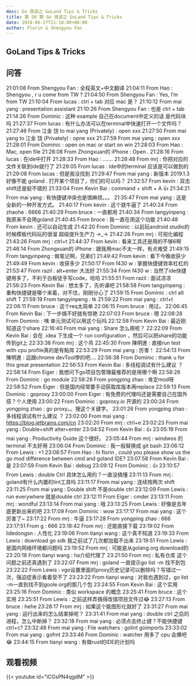 ```yaml
---
desc: Go 夜读之 GoLand Tips & Tricks
title: 第 50 期 Go 夜读之 GoLand Tips & Tricks
date: 2019-06-27T21:10:00+08:00
author: Florin & Shengyou Fan
---
```


## GoLand Tips & Tricks

## 问答

21:01:08	 From Shengyou Fan : 全程英文+中文翻译
21:04:11	 From Hao : Shengyou , r u come from TW ?
21:04:50	 From Shengyou Fan : Yes, I’m from TW
21:10:04	 From lucas : ctrl + tab 对应 mac 是？
21:10:12	 From mai yang : presentation assistant
21:10:26	 From Shengyou Fan : 也是 ctrl + tab
21:14:26	 From Dominic : 这种 example 自己在document中定义的话 是代码块吗
21:27:37	 From lucas : 有什么办法可以在terminal中快速打开一个文件吗？
21:27:46	 From 江金 饶 to mai yang (Privately) : open xxx
21:27:50	 From mai yang to 江金 饶 (Privately) : opne xxx
21:27:59	 From mai yang : open xxx
21:28:01	 From Dominic : open on mac or start on win
21:28:03	 From Hao : Mac, open file
21:28:08	 From Zhongxuan的 iPhone : Open .
21:28:16	 From lucas : 在ide中打开
21:28:33	 From Hao : .......
21:28:48	 From mrj : 你把对应的文件关联到ide就行了
21:29:05	 From lucas : ide中的terminal 应该是可以做到的
21:29:08	 From lucas : 但是我没找到
21:29:47	 From mai yang : 新版本 2019.1.3 好像不能 goland . 打开某个项目了，你们的可以吗？
21:32:57	 From kevin : 双击shift还是挺不错的
21:33:04	 From Kevin Bai : command + shift + A 👍
21:34:21	 From mai yang : 有快捷键冲突也是很麻烦。。。
21:35:47	 From mai yang : 这是全新的一种开发方式。
21:40:17	 From kevin : 这个就牛逼了
21:40:24	 From zhaohe : 6666
21:40:29	 From bruce : 一直都用
21:40:34	 From tangyinpeng : 我原来不会用goland
21:40:45	 From bruce : 我一直在用这个功能
21:40:48	 From kevin : 还可以自动生成
21:42:20	 From Dominic : 以前玩android studio的时候模板代码玩的很溜 超级提升生产力 →_→
21:42:26	 From mrj : 可视化编程
21:43:26	 From mrj : ctrl+t
21:44:37	 From kevin : 看来工具还是用的不够6啊
21:46:14	 From Zhongxuan的 iPhone : 跟我用mac不太一样，有点难受
21:49:15	 From tangyinpeng : 做笔记啊，兄弟们
21:49:42	 From kevin : 看下今晚收获少
21:49:49	 From kevin : 收获多少
21:50:17	 From f430 w : 掌握快捷键效率杠杠的
21:53:47	 From razil : alt+enter 大法好
21:55:34	 From f430 w : 当然了ide快捷键用多了，不利于白板徒手写code，哈哈
21:55:51	 From razil : 面试凉凉
21:56:23	 From Kevin Bai : 想太多了，先听课吧
21:58:58	 From tangyinpeng : 重构快捷键是哪个来着，对不住，刚刚分心了
21:59:15	 From Dominic :  ctrl alt shift T 
21:59:19	 From tangyinpeng : tk
21:59:22	 From mai yang : ctrl+t
22:06:11	 From bruce : 这个req太简单
22:06:15	 From bruce : 用过。
22:06:45	 From Kevin Bai : 下一步搞不好就有惊艳
22:07:03	 From bruce : 嗯
22:08:28	 From Dominic : 咦 单元测试可以用这个玩吗
22:12:58	 From Kevin Bai : 最近刚知道这个share
22:16:40	 From mai yang : Share 怎么用呢？
22:22:09	 From Kevin Bai : 会在 .idea 下生成一个 run configuration ，然后可以把share的功能传到git上
22:33:38	 From mrj : 这个吊
22:45:30	 From 陳明進 : 直接run test with cpu profile真的是有點屌
22:53:29	 From mai yang : 厉害！
22:54:13	 From 陳明進 : 這跟chrome devTool學的吧....
22:56:38	 From Dominic : thank u for this great presentation
22:56:53	 From Kevin Bai : 多线程调试有什么建议 ？
22:58:14	 From Eiger : 我想问下go项目包管理最推荐的是用哪个啊
22:58:26	 From Dominic : go module
22:58:28	 From yongping zhao : 肯定mod呀
22:58:52	 From Eiger : 但是国内经常要手动获取库版本再replace
22:59:13	 From Dominic : goproxy
23:00:00	 From Eiger : 有免费的代理吗还是需要自己在国外搭？个人使用
23:00:22	 From Dominic : goproxy.io 开源的
23:00:24	 From yongping zhao : go proxy。。搜这个关键字。
23:01:26	 From yongping zhao : 多线程调试有什么建议 ？
23:02:00	 From mai yang : https://blog.jetbrains.com/cn
23:02:20	 From mrj : ctrl+e
23:02:23	 From mai yang : Double+shift alter+enter
23:04:52	 From Kevin Bai : 👍
23:05:19	 From mai yang : Productivity Guide 这个很好。
23:05:44	 From mrj : windwos 的 terminal 不太好用
23:06:04	 From Dominic : 我一般替换成 git bash
23:06:12	 From Lewis : +1
23:06:57	 From Hao : hi florin , could you please show us the go mod difference between cmd and goland IDE?
23:07:58	 From Kevin Bai : 是
23:07:59	 From Kevin Bai : debug
23:09:12	 From Dominic : 👍
23:10:57	 From Lewis : double Ctrl 具体怎么用的？一直没搞懂
23:11:13	 From mrj : goland有什么内置的lint工具吗
23:11:17	 From mai yang : 连续按两次 shift
23:11:25	 From mai yang : Double shift 不是double ctrl
23:12:09	 From Lewis : run everywhere 就是double ctrl
23:12:11	 From Eiger : cmder
23:13:11	 From mrj : wondful
23:13:14	 From mai yang : 哦
23:13:25	 From Lewis : 好像是去年底更新出来的吧
23:17:09	 From Dominic : wow
23:17:17	 From mai yang : 这个厉害了~
23:17:22	 From mrj : 牛逼
23:17:28	 From yongping zhao : 666
23:17:51	 From g : 666
23:18:42	 From mrj : 还能直接下载
23:19:02	 From lidedongsn : 人性化
23:19:06	 From tianyi wang : 这个真不知道
23:19:33	 From Lewis : download go sdk 我之前试了几次都加载不出来
23:19:51	 From Lewis : 是国内网络环境都问题吗
23:19:52	 From mrj : 可能是从golang.org download的
23:20:18	 From tianyi wang : ha介绍代理了
23:21:50	 From mrj : 私有仓库  这个问题之前还真遇到了
23:22:07	 From mrj : goland 一直提示go list -m 找不到包
23:22:22	 From Lewis : vgo设置里面的proxy历史记录可以删除吗？写错过一次，强迫症表示看着受不了
23:23:22	 From tianyi wang : 对我也遇到过，go list -m一直到找不到goole.org的那几个包
23:24:55	 From Kevin Bai : 这个实用
23:25:16	 From Dominic : 类似 workspace 的概念
23:25:41	 From bruce : 这个实用
23:25:51	 From Lewis : 之前这样弄搞得改错项目文件过😂
23:27:13	 From bruce : hehe
23:28:17	 From mrj : 如果这个能图形化就好了
23:31:27	 From mai yang : 运行出来的怎么结束掉呢？
23:31:41	 From mai yang : double ctrl 之后的进程，怎么中断掉？
23:32:18	 From mai yang : 必须点击终止键？不能快捷键 ctrl+c?
23:32:48	 From mai yang : File watchers : golint goimports
23:33:02	 From mai yang : gofmt
23:33:46	 From Dominic : watcher 用多了 cpu 会爆吧😂
23:44:15	 From tianyi wang : 有做rust的IDE的计划吗


## 观看视频

{{< youtube id="iCGsPN4qgdM" >}}
